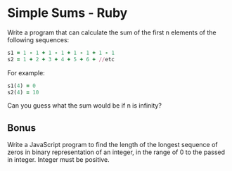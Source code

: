 # Simple Sums - Ruby

Write a program that can calculate the sum of the first n elements of the following sequences:

```ruby
s1 = 1 - 1 + 1 - 1 + 1 - 1 + 1 - 1
s2 = 1 + 2 + 3 + 4 + 5 + 6 + //etc
```

For example:

```ruby
s1(4) = 0
s2(4) = 10
```

Can you guess what the sum would be if n is infinity?

## Bonus

Write a JavaScript program to find the length of the longest sequence of zeros in binary representation of an integer, in the range of 0 to the passed in integer. Integer must be positive.
